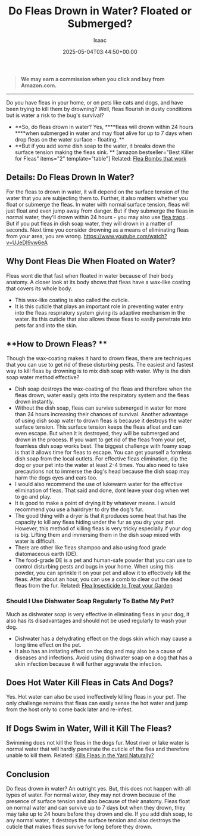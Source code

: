﻿---
author: Isaac
layout: post
title: Do Fleas Drown in Water? Floated or Submerged?
date: '2025-05-04T03:44:50+00:00'
categories:
- Fleas
- Guide
tags: []
slug: /do-fleas-drown-in-water/
lastmod: 2025-05-07T12:21:26+03:00
---
> **We may earn a commission when you click and buy from Amazon.com.**
>

---
Do you have fleas in your home, or on pets like cats and dogs, and have been trying to kill them by drowning? Well, fleas flourish in dusty conditions but is water a risk to the bug's survival?
- **So, do fleas drown in water? Yes, ****fleas will drown within 24 hours ****when submerged in water and may float alive for up to 7 days when drop fleas on the water surface - floating. **
- **But if you add some dish soap to the water, it breaks down the surface tension making the fleas sink. **
[amazon bestseller="Best Killer for Fleas" items="2" template="table"]
Related:
[Flea Bombs that work](https://pestpolicy.com/best-fogger-for-fleas/)
## Details: Do Fleas Drown In Water?
For the fleas to drown in water, it will depend on the surface tension of the water that you are subjecting them to. Further, it also matters whether you float or submerge the fleas.
In water with normal surface tension, fleas will just float and even jump away from danger. But if they submerge the fleas in normal water, they'll drown within 24 hours - you may also use
[flea traps](https://pestpolicy.com/best-flea-trap/)
.
But if you put fleas in dish soap water, they will drown in a matter of seconds. Next time you consider drowning as a means of eliminating fleas from your area, you are wrong.
https://www.youtube.com/watch?v=UJeDI9vw6eA
## **Why Dont Fleas Die When Floated on Water?**
Fleas wont die that fast when floated in water because of their body anatomy. A closer look at its body shows that fleas have a wax-like coating that covers its whole body.
- This wax-like coating is also called the cuticle.
- It is this cuticle that plays an important role in preventing water entry into the fleas respiratory system giving its adaptive mechanism in the water.
Its this cuticle that also allows these fleas to easily penetrate into pets far and into the skin.
## **How to Drown Fleas? **
Though the wax-coating makes it hard to drown fleas, there are techniques that you can use to get rid of these disturbing pests.
The easiest and fastest way to kill fleas by drowning is to mix dish soap with water. Why is the dish soap water method effective?
- Dish soap destroys the wax-coating of the fleas and therefore when the fleas drown, water easily gets into the respiratory system and the fleas drown instantly.
- Without the dish soap, fleas can survive submerged in water for more than 24 hours increasing their chances of survival.
Another advantage of using dish soap water to drown fleas is because it destroys the water surface tension. This surface tension keeps the fleas afloat and can even escape. But when it is destroyed, they will be submerged and drown in the process.
If you want to get rid of the fleas from your pet, foamless dish soap works best. The biggest challenge with foamy soap is that it allows time for fleas to escape. You can get yourself a formless dish soap from the local outlets.
For effective fleas elimination, dip the dog or your pet into the water at least 2-4 times. You also need to take precautions not to immerse the dog's head because the dish soap may harm the dogs eyes and ears too.
- I would also recommend the use of lukewarm water for the effective elimination of fleas. That said and done, dont leave your dog when wet to go and play.
- It is good to make a point of drying it by whatever means. I would recommend you use a hairdryer to dry the dog's fur.
- The good thing with a dryer is that it produces some heat that has the capacity to kill any fleas hiding under the fur as you dry your pet.
However, this method of killing fleas is very tricky especially if your dog is big. Lifting them and immersing them in the dish soap mixed with water is difficult.
- There are other like fleas shampoo and also using food grade diatomaceous earth (DE).
- The food-grade DE is a pet and human-safe powder that you can use to control disturbing pests and bugs in your home.
When using this powder, you can sprinkle it on your pet and allow it to effectively kill the fleas. After about an hour, you can use a comb to clear out the dead fleas from the fur.
Related:
[Flea Insecticide to Treat your Garden](https://pestpolicy.com/best-flea-spray-for-yard/)
### **Should I Use Dishwater Soap Regularly To Bathe My Pet?**
Much as dishwater soap is very effective in eliminating fleas in your dog, it also has its disadvantages and should not be used regularly to wash your dog.
- Dishwater has a dehydrating effect on the dogs skin which may cause a long time effect on the pet.
- It also has an irritating effect on the dog and may also be a cause of diseases and infections.
Avoid using dishwater soap on a dog that has a skin infection because it will further aggravate the infection.
## **Does Hot Water Kill Fleas in Cats And Dogs?**
Yes. Hot water can also be used ineffectively killing fleas in your pet.
The only challenge remains that fleas can easily sense the hot water and jump from the host only to come back later and re-infest.
## **If Dogs Swim in Water, Will it Kill The Fleas?**
Swimming does not kill the fleas in the dogs fur.
Most river or lake water is normal water that will hardly penetrate the cuticle of the flea and therefore unable to kill them.
Related:
[Kills Fleas in the Yard Naturally?](https://pestpolicy.com/what-kills-fleas-in-the-yard-naturally/)
## Conclusion
Do fleas drown in water? An outright yes. But, this does not happen with all types of water. For normal water, they may not drown because of the presence of surface tension and also because of their anatomy.
Fleas float on normal water and can survive up to 7 days but when they drown, they may take up to 24 hours before they drown and die.
If you add dish soap, to any normal water, it destroys the surface tension and also destroys the cuticle that makes fleas survive for long before they drown.